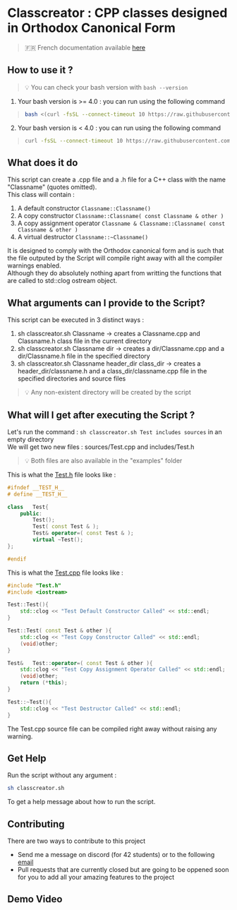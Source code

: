 # Classcreator : CPP classes designed in Orthodox Canonical Form

> :fr: French documentation available [here](/docs/README.fr.md)

## How to use it ?

> :bulb: You can check your bash version with `bash --version`

1. Your bash version is >= 4.0 : you can run using the following command

<blockquote>

```bash
bash <(curl -fsSL --connect-timeout 10 https://raw.githubusercontent.com/nsainton/classcreator/main/classcreator.sh) Classname header_dir sources_dir
```

</blockquote>

2.	Your bash version is < 4.0 : you can run using the following command

<blockquote>

```bash
curl -fsSL --connect-timeout 10 https://raw.githubusercontent.com/nsainton/classcreator/main/classcreator.sh -o /tmp/classcreator.sh && sh /tmp/classcreator.sh Classname header_dir sources_dir
```

</blockquote>


## What does it do

This script can create a .cpp file and a .h file for a C++ class with the name "Classname" (quotes omitted). <br/>
This class will contain :
1.	A default constructor `Classname::Classname()`
2.	A copy constructor `Classname::Classname( const Classname & other )`
3.	A copy assignment operator `Classname & Classname::Classname( const Classname & other )`
4.	A virtual destructor `Classname::~Classname()`

It is designed to comply with the Orthodox canonical form and is such that the file outputed by the Script will compile right away with all the compiler warnings enabled. <br/>
Although they do absolutely nothing apart from writting the functions that are called to std::clog ostream object.

## What arguments can I provide to the Script?

This script can be executed in 3 distinct ways :
1.	sh classcreator.sh Classname -> creates a Classname.cpp and Classname.h class file in the current directory
2.	sh classcreator.sh Classname dir -> creates a dir/Classname.cpp and a dir/Classname.h file in the specified directory
3.	sh classcreator.sh Classname header\_dir class\_dir -> creates a header\_dir/classname.h and a class\_dir/classname.cpp file in the specified directories and source files

> :bulb: Any non-existent directory will be created by the script

## What will I get after executing the Script ?

Let's run the command : `sh classcreator.sh Test includes sources` in an empty directory <br/>
We will get two new files : sources/Test.cpp and includes/Test.h

> :bulb: Both files are also available in the "examples" folder

This is what the [Test.h](/examples/Test.h) file looks like :
```cpp
#ifndef __TEST_H__
# define __TEST_H__

class	Test{
	public:
		Test();
		Test( const Test & );
		Test& operator=( const Test & );
		virtual ~Test();
};

#endif
```

This is what the [Test.cpp](/examples/Test.cpp) file looks like :
```cpp
#include "Test.h"
#include <iostream>

Test::Test(){
	std::clog << "Test Default Constructor Called" << std::endl;
}

Test::Test( const Test & other ){
	std::clog << "Test Copy Constructor Called" << std::endl;
	(void)other;
}

Test&	Test::operator=( const Test & other ){
	std::clog << "Test Copy Assignment Operator Called" << std::endl;
	(void)other;
	return (*this);
}

Test::~Test(){
	std::clog << "Test Destructor Called" << std::endl;
}
```

The Test.cpp source file can be compiled right away without raising any warning.

## Get Help

Run the script without any argument :
```bash
sh classcreator.sh
```

To get a help message about how to run the script.

## Contributing

There are two ways to contribute to this project
- Send me a message on discord (for 42 students) or to the following [email](mailto:nsainton@student.42.fr?subject=[classcreator])
- Pull requests that are currently closed but are going to be oppened soon for you to add all your amazing features to the project

## Demo Video
